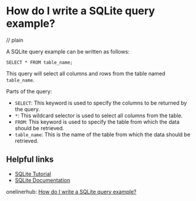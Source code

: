 # How do I write a SQLite query example?
// plain

A SQLite query example can be written as follows:

```
SELECT * FROM table_name;
```
This query will select all columns and rows from the table named `table_name`.

Parts of the query:
- `SELECT`: This keyword is used to specify the columns to be returned by the query.
- `*`: This wildcard selector is used to select all columns from the table.
- `FROM`: This keyword is used to specify the table from which the data should be retrieved.
- `table_name`: This is the name of the table from which the data should be retrieved.

## Helpful links
- [SQLite Tutorial](https://www.sqlitetutorial.net/)
- [SQLite Documentation](https://www.sqlite.org/docs.html)

onelinerhub: [How do I write a SQLite query example?](https://onelinerhub.com/sqlite/how-do-i-write-a-sqlite-query-example)